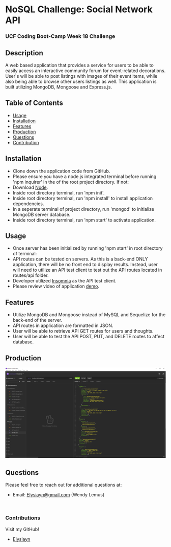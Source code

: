 # NoSQL Challenge: Social Network API
  
  
### UCF Coding Boot-Camp Week 18 Challenge 


## Description
A web based application that provides a service for users to be able to easily access an interactive community forum for event-related decorations. User's will be able to post listings with images of their event items, while also being able to browse other users listings as well. This application is built utilizing MongoDB, Mongoose and Express.js.

## Table of Contents
- [Usage](#Usage)
- [Installation](#Installation)
- [Features](#Features)
- [Production](#Production)
- [Questions](#Questions)
- [Contribution](#Contribution)

## Installation
- Clone down the application code from GitHub.
- Please ensure you have a node.js integrated terminal before running 'npm inquirer' in the of the root project directory. If not:
- Download [Node](https://nodejs.org/en/).
- Inside root directory terminal, run 'npm init'.
- Inside root directory terminal, run 'npm install' to install application dependencies. 
- In a seperate terminal of project directory, run 'mongod' to initialize MongoDB server database.
- Inside root directory terminal, run 'npm start' to activate application.

## Usage
- Once server has been initialized by running 'npm start' in root directory of terminal:
- API routes can be tested on servers. As this is a back-end ONLY application, there will be no front end to display results. 
Instead, user will need to utilize an API test client to test out the API routes located in routes/api folder. 
- Developer utilized [Insomnia](https://insomnia.rest/download) as the API test client. 
- Please review video of application [demo](https://www.youtube.com/watch?v=6mb6I6CaAwc&ab_channel=Elysiayn).

## Features
- Utilize MongoDB and Mongoose instead of MySQL and Sequelize for the back-end of the server. 
- API routes in application are formatted in JSON.
- User will be able to retrieve API GET routes for users and thoughts.
- User will be able to test the API POST, PUT, and DELETE routes to affect database.

## Production
[![Social-Network-Api](public/images/screenshot.png)](https://github.com/Elysiayn/social-network-api)

## Questions
Please feel free to reach out for additional questions at:
<br>
- Email: Elysiayn@gmail.com (Wendy Lemus)

<br>

### Contributions
Visit my GitHub!
- [Elysiayn](https://github.com/Elysiayn)